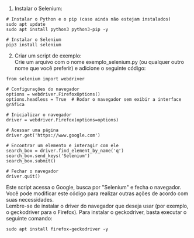 1) Instalar o Selenium:  
```  
# Instalar o Python e o pip (caso ainda não estejam instalados)  
sudo apt update  
sudo apt install python3 python3-pip -y  
  
# Instalar o Selenium  
pip3 install selenium  
```  
2) Criar um script de exemplo:  
Crie um arquivo com o nome exemplo_selenium.py (ou qualquer outro nome que você preferir) e adicione o seguinte código:  
```  
from selenium import webdriver

# Configurações do navegador
options = webdriver.FirefoxOptions()
options.headless = True  # Rodar o navegador sem exibir a interface gráfica

# Inicializar o navegador
driver = webdriver.Firefox(options=options)

# Acessar uma página
driver.get('https://www.google.com')

# Encontrar um elemento e interagir com ele
search_box = driver.find_element_by_name('q')
search_box.send_keys('Selenium')
search_box.submit()

# Fechar o navegador
driver.quit()
```  
Este script acessa o Google, busca por "Selenium" e fecha o navegador. Você pode modificar este código para realizar outras ações de acordo com suas necessidades.  
Lembre-se de instalar o driver do navegador que deseja usar (por exemplo, o geckodriver para o Firefox). Para instalar o geckodriver, basta executar o seguinte comando:  
```  
sudo apt install firefox-geckodriver -y
```  
